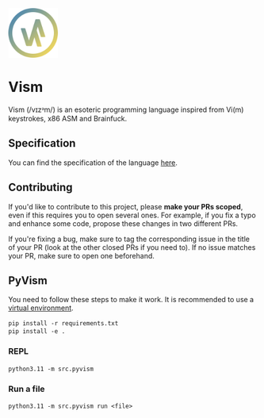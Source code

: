<img src="./assets/logo/pyvism.svg" width="100" height="100" alt="Vism logo" />

# Vism

Vism (/vɪzᵊm/) is an esoteric programming language inspired from Vi(m) keystrokes, x86 ASM and Brainfuck.

## Specification

You can find the specification of the language [here](https://github.com/qexat/vism).

## Contributing

If you'd like to contribute to this project, please **make your PRs scoped**, even if this requires you to open several ones.
For example, if you fix a typo and enhance some code, propose these changes in two different PRs.

If you're fixing a bug, make sure to tag the corresponding issue in the title of your PR (look at the other closed PRs if you need to).
If no issue matches your PR, make sure to open one beforehand.

## PyVism

You need to follow these steps to make it work. It is recommended to use a [virtual environment](https://virtualenv.pypa.io/en/latest/).

```
pip install -r requirements.txt
pip install -e .
```

### REPL

```
python3.11 -m src.pyvism
```

### Run a file

```
python3.11 -m src.pyvism run <file>
```
